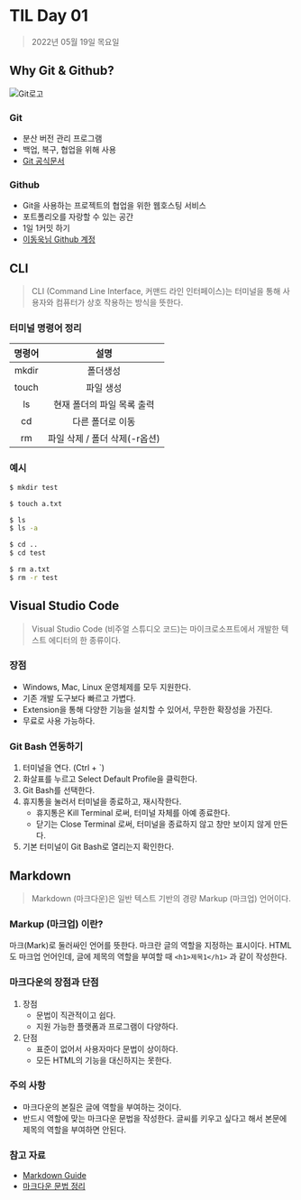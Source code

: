 # TIL Day 01

> 2022년 05월 19일 목요일

## Why Git & Github?

![Git로고](https://user-images.githubusercontent.com/49775540/168756716-68f9aebb-380f-4897-8141-78d8403f6113.png)

### Git

- 분산 버전 관리 프로그램
- 백업, 복구, 협업을 위해 사용
- [Git 공식문서](ttps://git-scm.com/book/ko/v2)

### Github

- Git을 사용하는 프로젝트의 협업을 위한 웹호스팅 서비스
- 포트폴리오를 자랑할 수 있는 공간
- 1일 1커밋 하기
- [이동욱님 Github 계정](https://github.com/jojoldu)



## CLI

>CLI (Command Line Interface, 커맨드 라인 인터페이스)는 터미널을 통해 사용자와 컴퓨터가 상호 작용하는 방식을 뜻한다.

### 터미널 명령어 정리

|명령어|설명|
|:---:|:---:|
|mkdir|폴더생성|
|touch|파일 생성|
|ls|현재 폴더의 파일 목록 출력|
|cd|다른 폴더로 이동|
|rm|파일 삭제 / 폴더 삭제(-r옵션)|

### **예시**
```bash
$ mkdir test

$ touch a.txt

$ ls
$ ls -a

$ cd ..
$ cd test

$ rm a.txt
$ rm -r test
```


## Visual Studio Code

>Visual Studio Code (비주얼 스튜디오 코드)는 마이크로소프트에서 개발한 텍스트 에디터의 한 종류이다.

### 장점

- Windows, Mac, Linux 운영체제를 모두 지원한다.
- 기존 개발 도구보다 빠르고 가볍다.
- Extension을 통해 다양한 기능을 설치할 수 있어서, 무한한 확장성을 가진다.
- 무료로 사용 가능하다.

### Git Bash 연동하기

1. 터미널을 연다. (Ctrl + `)
2. 화살표를 누르고 Select Default Profile을 클릭한다.
3. Git Bash를 선택한다.
4. 휴지통을 눌러서 터미널을 종료하고, 재시작한다.
    - 휴지통은 Kill Terminal 로써, 터미널 자체를 아예 종료한다.
    - 닫기는 Close Terminal 로써, 터미널을 종료하지 않고 창만 보이지 않게 만든다.
5. 기본 터미널이 Git Bash로 열리는지 확인한다.



## Markdown

>Markdown (마크다운)은 일반 텍스트 기반의 경량 Markup (마크업) 언어이다.

### Markup (마크업) 이란?

마크(Mark)로 둘러싸인 언어를 뜻한다. 마크란 글의 역할을 지정하는 표시이다.
HTML도 마크업 언어인데, 글에 제목의 역할을 부여할 때 `<h1>제목1</h1>` 과 같이 작성한다.

### 마크다운의 장점과 단점

1. 장점
    - 문법이 직관적이고 쉽다.
    - 지원 가능한 플랫폼과 프로그램이 다양하다.
2. 단점
   - 표준이 없어서 사용자마다 문법이 상이하다.
   - 모든 HTML의 기능을 대신하지는 못한다.

### 주의 사항

- 마크다운의 본질은 글에 역할을 부여하는 것이다.
- 반드시 역할에 맞는 마크다운 문법을 작성한다. 글씨를 키우고 싶다고 해서 본문에 제목의 역할을 부여하면 안된다.

### 참고 자료

- [Markdown Guide](https://www.markdownguide.org/basic-syntax/)
- [마크다운 문법 정리](https://gist.github.com/ihoneymon/652be052a0727ad59601)